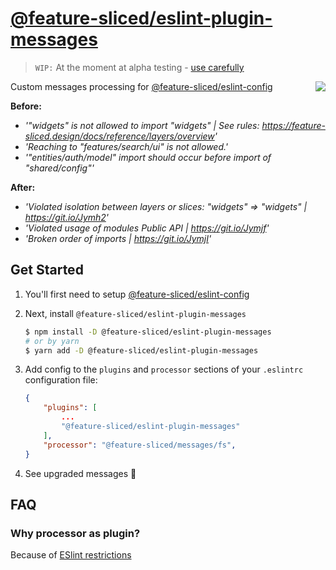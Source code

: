# [@feature-sliced/eslint-plugin-messages](https://www.npmjs.com/package/@feature-sliced/eslint-plugin-messages)

> `WIP:` At the moment at alpha testing - [use carefully](https://github.com/feature-sliced/eslint-config/discussions/55)

<img src="https://avatars.githubusercontent.com/u/60469024?s=120&v=4" align="right">

Custom messages processing for [@feature-sliced/eslint-config](https://www.npmjs.com/package/@feature-sliced/eslint-config)

**Before:**

- *'"widgets" is not allowed to import "widgets" | See rules: <https://feature-sliced.design/docs/reference/layers/overview>'*
- *'Reaching to "features/search/ui" is not allowed.'*
- *'"entities/auth/model" import should occur before import of "shared/config"'*

**After:**

- *'Violated isolation between layers or slices: "widgets" => "widgets" | <https://git.io/Jymh2>'*
- *'Violated usage of modules Public API | <https://git.io/Jymjf>'*
- *'Broken order of imports | <https://git.io/JymjI>'*

## Get Started

1. You'll first need to setup [@feature-sliced/eslint-config](https://www.npmjs.com/package/@feature-sliced/eslint-config)

2. Next, install `@feature-sliced/eslint-plugin-messages`

    ```sh
    $ npm install -D @feature-sliced/eslint-plugin-messages
    # or by yarn
    $ yarn add -D @feature-sliced/eslint-plugin-messages
    ```

3. Add config to the `plugins` and `processor` sections of your `.eslintrc` configuration file:

    ```json
    {
        "plugins": [
            ...
            "@feature-sliced/eslint-plugin-messages"
        ],
        "processor": "@feature-sliced/messages/fs",
    }
    ```

4. See upgraded messages 🍰

## FAQ

### Why processor as plugin?

Because of [ESlint restrictions](https://eslint.org/docs/developer-guide/working-with-plugins#processors-in-plugins)
